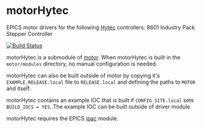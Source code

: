 # motorHytec
EPICS motor drivers for the following [Hytec](http://www.newwoodsolutions.co.uk) controllers: 8601 Industry Pack Stepper Controller

[![Build Status](https://travis-ci.org/epics-motor/motorHytec.png)](https://travis-ci.org/epics-motor/motorHytec)

motorHytec is a submodule of [motor](https://github.com/epics-modules/motor).  When motorHytec is built in the ``motor/modules`` directory, no manual configuration is needed.

motorHytec can also be built outside of motor by copying it's ``EXAMPLE_RELEASE.local`` file to ``RELEASE.local`` and defining the paths to ``MOTOR`` and itself.

motorHytec contains an example IOC that is built if ``CONFIG_SITE.local`` sets ``BUILD_IOCS = YES``.  The example IOC can be built outside of driver module.

motorHytec requires the EPICS [ipac](https://github.com/epics-modules/ipac) module.
